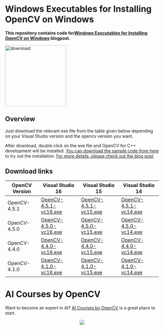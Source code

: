 
# Windows Executables for Installing OpenCV on Windows

**This repository contains code for[Windows Executables for Installing OpenCV on Windows](https://learnopencv.com/install-opencv-on-windows/) blogpost**.

[<img src="https://learnopencv.com/wp-content/uploads/2022/07/download-button-e1657285155454.png" alt="download" width="200">](https://www.dropbox.com/sh/w1ecd2lngjpwpgi/AADsGxwPI6VHeRTwiSQcRYmva?dl=1)

## Overview
Just download the relevant exe file from the table given below depending on your Visual Studio version and the opencv version you want. 

After download, double click on the exe file and OpenCV for C++ development will be installed. [You can download the sample code from here](https://www.dropbox.com/s/fhef2wchmrhmbz7/sampleCode.zip?dl=1) to try out the installation. [For more details, please check out the blog post](https://learnopencv.com/install-opencv-on-windows/).

## Download links
| OpenCV Version | Visual Studio 16 | Visual Studio 15 | Visual Studio 14 |
|-|-|-|-|
| OpenCV-4.5.1 | [OpenCV-4.5.1-vc16.exe](https://www.dropbox.com/s/4qc90n6u2nsdv88/OpenCV-4.5.1-vc16.exe?dl=1) | [OpenCV-4.5.1-vc15.exe](https://www.dropbox.com/s/etmoea258dzjs4k/OpenCV-4.5.1-vc15.exe?dl=1) | [OpenCV-4.5.1-vc14.exe](https://www.dropbox.com/s/342430jrw25gaq2/OpenCV-4.5.1-vc14.exe?dl=1) |
| OpenCV-4.5.0 | [OpenCV-4.5.0-vc16.exe](https://www.dropbox.com/s/vm5r6y74eee0vvb/OpenCV-4.5.0-vc16.exe?dl=1) | [OpenCV-4.5.0-vc15.exe](https://www.dropbox.com/s/wzdzq3fc4zkc1y4/OpenCV-4.5.0-vc15.exe?dl=1) | [OpenCV-4.5.0-vc14.exe](https://www.dropbox.com/s/2k60nvg0q07z035/OpenCV-4.5.0-vc14.exe?dl=1) |
| OpenCV-4.4.0 | [OpenCV-4.4.0-vc16.exe](https://www.dropbox.com/s/z4hgj7mnx6f2rjt/OpenCV-4.4.0-vc16.exe?dl=1) | [OpenCV-4.4.0-vc15.exe](https://www.dropbox.com/s/y3fhk44s0rrpm8v/OpenCV-4.4.0-vc15.exe?dl=1) | [OpenCV-4.4.0-vc14.exe](https://www.dropbox.com/s/85esvu0pe3jcc81/OpenCV-4.4.0-vc14.exe?dl=1) |
| OpenCV-4.1.0 | [OpenCV-4.1.0-vc16.exe](https://www.dropbox.com/s/fexjsdr1ly72r71/OpenCV-4.1.0-vc16.exe?dl=1) | [OpenCV-4.1.0-vc15.exe](https://www.dropbox.com/s/cqidx60q9e76qqf/OpenCV-4.1.0-vc15.exe?dl=1) | [OpenCV-4.1.0-vc14.exe](https://www.dropbox.com/s/9zu6u6mu31bea9h/OpenCV-4.1.0-vc14.exe?dl=1) |

# AI Courses by OpenCV

Want to become an expert in AI? [AI Courses by OpenCV](https://opencv.org/courses/) is a great place to start. 

<a href="https://opencv.org/courses/">
<p align="center"> 
<img src="https://www.learnopencv.com/wp-content/uploads/2020/04/AI-Courses-By-OpenCV-Github.png">
</p>
</a>
